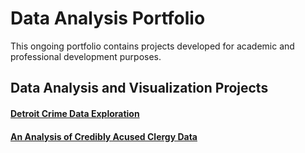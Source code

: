 # Data Analysis Portfolio

This ongoing portfolio contains projects developed for academic and professional development purposes.


## Data Analysis and Visualization Projects

#### [Detroit Crime Data Exploration](https://github.com/Skye80/Data-Analysis-Portfolio/blob/master/Detroit%20Crime%20Data%20Analysis-checkpoint.ipynb)

#### [An Analysis of Credibly Acused Clergy Data](https://github.com/Skye80/Data-Analysis-Portfolio/blob/master/Analysis%20of%20Credibly%20Accused%20Clergy%20Data.ipynb)
